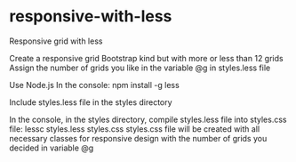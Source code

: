 # responsive-with-less
Responsive grid with less

Create a responsive grid Bootstrap kind but with more or less than 12 grids
Assign the number of grids you like in the variable @g in styles.less file

Use Node.js
In the console:
npm install -g less

Include styles.less file in the styles directory

In the console, in the styles directory, compile styles.less file into styles.css file:
lessc styles.less styles.css
styles.css file will be created with all necessary classes for responsive design with the number of grids you decided in variable @g
